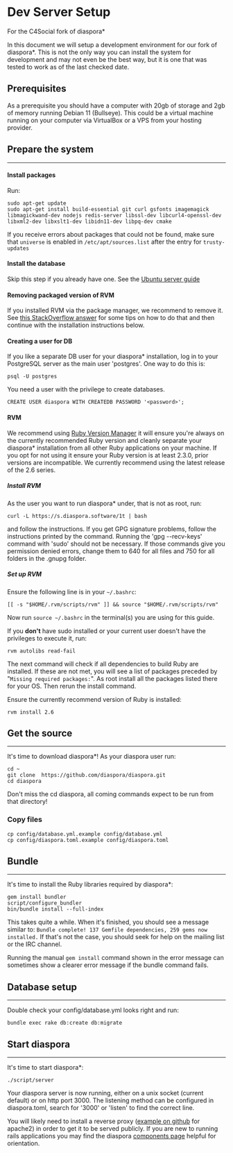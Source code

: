 # Dev Server Setup
For the C4Social fork of diaspora*

In this document we will setup a development environment for our fork of diaspora*. This is not the only way you can install the system for development and may not even be the best way, but it is one that was tested to work as of the last checked date.

## Prerequisites
As a prerequisite you should have a computer with 20gb of storage and 2gb of memory running Debian 11 (Bullseye). This could be a virtual machine running on your computer via VirtualBox or a VPS from your hosting provider.

## Prepare the system
***
#### Install packages

Run:

```
sudo apt-get update
sudo apt-get install build-essential git curl gsfonts imagemagick libmagickwand-dev nodejs redis-server libssl-dev libcurl4-openssl-dev libxml2-dev libxslt1-dev libidn11-dev libpq-dev cmake
```
If you receive errors about packages that could not be found, make sure that `universe` is enabled in `/etc/apt/sources.list` after the entry for `trusty-updates`


#### Install the database

Skip this step if you already have one.
See the [Ubuntu server guide](https://ubuntu.com/server/docs/databases-postgresql)


#### Removing packaged version of RVM

If you installed RVM via the package manager, we recommend to remove it. See [this StackOverflow answer](http://stackoverflow.com/questions/9056008/installed-ruby-1-9-3-with-rvm-but-command-line-doesnt-show-ruby-v/9056395#9056395) for some tips on how to do that and then continue with the installation instructions below.

#### Creating a user for DB

If you like a separate DB user for your diaspora* installation, log in to your PostgreSQL server as the main user 'postgres'. One way to do this is:
```
psql -U postgres
```

You need a user with the privilege to create databases.

```
CREATE USER diaspora WITH CREATEDB PASSWORD '<password>';
```

#### RVM
We recommend using [Ruby Version Manager](http://rvm.io/) it will ensure you're always on the currently recommended Ruby version and cleanly separate your diaspora* installation from all other Ruby applications on your machine. If you opt for not using it ensure your Ruby version is at least 2.3.0, prior versions are incompatible. We currently recommend using the latest release of the 2.6 series.

##### Install RVM
As the user you want to run diaspora* under, that is not as root, run:
```
curl -L https://s.diaspora.software/1t | bash
```

and follow the instructions. If you get GPG signature problems, follow the instructions printed by the command. Running the 'gpg --recv-keys' command with 'sudo' should not be necessary. If those commands give you permission denied errors, change them to 640 for all files and 750 for all folders in the .gnupg folder.

##### Set up RVM
Ensure the following line is in your `~/.bashrc`:
```
[[ -s "$HOME/.rvm/scripts/rvm" ]] && source "$HOME/.rvm/scripts/rvm"
```

Now run `source ~/.bashrc` in the terminal(s) you are using for this guide.

If you **don't** have sudo installed or your current user doesn't have the privileges to execute it, run:
```
rvm autolibs read-fail
```

The next command will check if all dependencies to build Ruby are installed. If these are not met, you will see a list of packages preceded by "`Missing required packages:`". As root install all the packages listed there for your OS. Then rerun the install command.

Ensure the currently recommend version of Ruby is installed:
```
rvm install 2.6
```

## Get the source
***
It's time to download diaspora*! As your diaspora user run:
```
cd ~
git clone  https://github.com/diaspora/diaspora.git
cd diaspora
```

Don't miss the cd diaspora, all coming commands expect to be run from that directory!

### Copy files
```
cp config/database.yml.example config/database.yml
cp config/diaspora.toml.example config/diaspora.toml
```

## Bundle
***

It's time to install the Ruby libraries required by diaspora*:

```
gem install bundler
script/configure_bundler
bin/bundle install --full-index
```

This takes quite a while. When it's finished, you should see a message similar to: `Bundle complete! 137 Gemfile dependencies, 259 gems now installed.` If that's not the case, you should seek for help on the mailing list or the IRC channel.

Running the manual `gem install` command shown in the error message can sometimes show a clearer error message if the bundle command fails.

## Database setup
***
Double check your config/database.yml looks right and run:
```
bundle exec rake db:create db:migrate
```

## Start diaspora
***
It's time to start diaspora*:
```
./script/server
```

Your diaspora server is now running, either on a unix socket (current default) or on http port 3000. The listening method can be configured in diaspora.toml, search for '3000' or 'listen' to find the correct line.

You will likely need to install a reverse proxy ([example on github](https://gist.github.com/jhass/719014) for apache2) in order to get it to be served publicly. If you are new to running rails applications you may find the diaspora [components page](https://wiki.diasporafoundation.org/wiki/index.php?title=Diaspora_components&action=edit&redlink=1) helpful for orientation.